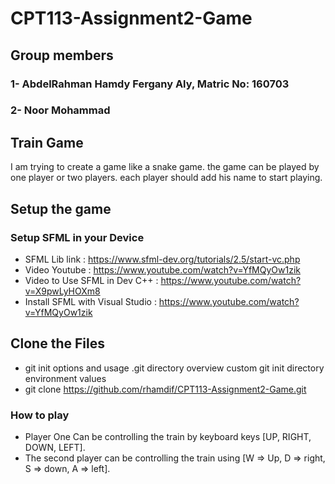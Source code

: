 # CPT113-Assignment2-Game
## Group members
### 1- AbdelRahman Hamdy Fergany Aly, Matric No: 160703
### 2- Noor Mohammad
## Train Game

I am trying to create a game like a snake game. the game can be played by one player or two players. each player should add his name to start  playing.

## Setup the game
### Setup SFML in your Device
- SFML Lib link : <a href="https://www.sfml-dev.org/tutorials/2.5/start-vc.php">https://www.sfml-dev.org/tutorials/2.5/start-vc.php</a>
- Video Youtube : <a href="https://www.youtube.com/watch?v=YfMQyOw1zik">https://www.youtube.com/watch?v=YfMQyOw1zik</a>
- Video to Use SFML in Dev C++ : <a href="https://www.youtube.com/watch?v=X9pwLyHOXm8">https://www.youtube.com/watch?v=X9pwLyHOXm8</a>
- Install SFML with Visual Studio : <a href="https://www.youtube.com/watch?v=YfMQyOw1zik">https://www.youtube.com/watch?v=YfMQyOw1zik</a>

## Clone the Files
- git init options and usage .git directory overview custom git init directory environment values
- git clone https://github.com/rhamdif/CPT113-Assignment2-Game.git
### How to play
- Player One Can be controlling the train by keyboard keys [UP, RIGHT, DOWN, LEFT].
- The second player can be controlling the train using [W => Up, D => right, S => down, A => left].
